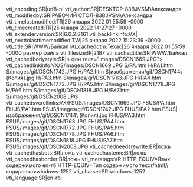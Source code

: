 vti_encoding:SR|utf8-nl
vti_author:SR|DESKTOP-83BJVSM\\Александра
vti_modifiedby:SR|РАБОЧИЙ СТОЛ-83BJVSM\\Александра
vti_timelastmodified:TR|26 января 2022 01:55:59 -0000
vti_timecreated:TR|25 января 2022 14:27:27 -0000
vti_extenderversion:SR|6.0.2.8161
vti_backlinkinfo:VX|
vti_nexttolasttimemodified:TW|25 января 2022 15:23:39 -0000
vti_title:SR|WWW/Байкал
vti_cacheddtm:Техас|26 января 2022 01:55:59 -0000
размер файла vti_filesize:IR|2187
vti_cachedtitle:SR|WWW/Байкал
vti_cachedbodystyle:SR|< фон тела="images/DSCN1669.JPG">
vti_cachedlinkinfo:VX/S/images/DSCN1669.JPG S/PA.htm H/PA1.htm S/images/gif/DSCN1742.JPG H/PA2.htm S|изображения/gif/DSCN1744\\ (Копия).jpg H/PA3.htm S/images/gif/DSCN1763.JPG H/PA4.htm S/images/gif/DSCN1772.JPG H/PA5.htm S/images/gif/DSCN1778.JPG H/PA6.htm S/images/gif/DSCN1818.JPG H/PA7.htm S/images/gif/DSCN2008.JPG
vti_cachedsvcrellinks:VX/FSUS/images/DSCN1669.JPG FSUS/PA.htm FHUS/PA1.htm FSUS/images/gif/DSCN1742.JPG FHUS/PA2.htm FSUS|изображения/gif/DSCN1744\\ (Копия).jpg FHUS/PA3.htm FSUS/images/gif/DSCN1763.JPG FHUS/PA4.htm FSUS/images/gif/DSCN1772.JPG FHUS/PA5.htm FSUS/images/gif/DSCN1778.JPG FHUS/PA6.htm FSUS/images/gif/DSCN1818.JPG FHUS/PA7.htm FSUS/images/gif/DSCN2008.JPG
vti_cachedneedsrewrite:BR|ложь
vti_cachedhasbots:BR|ложь
vti_cachedhasteme:BR|ложь
vti_cachedhasborder:BR|ложь
vti_metatags:VR|HTTP-EQUIV=Язык содержимого en-гб HTTP-EQUIV=Тип содержимого текст/html;\\ кодировка=windows-1252
vti_charset:SR|windows-1252
vti_language:SR|en-гб
